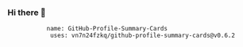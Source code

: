 ### Hi there 👋

               name: GitHub-Profile-Summary-Cards
                uses: vn7n24fzkq/github-profile-summary-cards@v0.6.2
            

<!--
**DarkVenusJB/DarkVenusJB** is a ✨ _special_ ✨ repository because its `README.md` (this file) appears on your GitHub profile.

Here are some ideas to get you started:

- 🔭 I’m currently working on ...
- 🌱 I’m currently learning ...
- 👯 I’m looking to collaborate on ...
- 🤔 I’m looking for help with ...
- 💬 Ask me about ...
- 📫 How to reach me: ...
- 😄 Pronouns: ...
- ⚡ Fun fact: ...
-->
